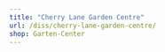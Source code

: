 ```yaml
---
title: "Cherry Lane Garden Centre"
url: /diss/cherry-lane-garden-centre/
shop: Garten-Center
---
```

